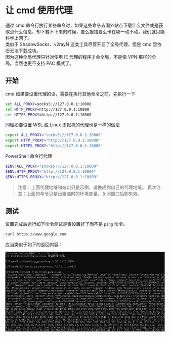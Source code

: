 # 让 cmd 使用代理

通过 cmd 命令行执行某些命令时，如果这些命令去国外站点下载什么文件或是获取点什么信息，却下载不下来的时候，要么报错要么卡在哪一动不动，我们就只能科学上网了。  
类似于 ShadowSocks、v2rayN 这类工具尽管开启了全局代理，但是 cmd 里依旧无法下载成功。  
因为这种全局代理只针对使用 IE 代理的程序才会全局，不是像 VPN 那样的全局。当然也更不支持 PAC 模式了。

## 开始

cmd 如果要设置代理的话，需要在执行其他命令之前，先执行一下

```cmd
set ALL_PROXY=socks5://127.0.0.1:10808
set HTTP_PROXY=http://127.0.0.1:10808
set HTTPS_PROXY=http://127.0.0.1:10808
```

同理如要设置 WSL 或 Linux 虚拟机的代理也是一样的做法

```bash
export ALL_PROXY="socks5://127.0.0.1:10808"
export HTTP_PROXY="http://127.0.0.1:10808"
export HTTPS_PROXY="http://127.0.0.1:10808"
```

PowerShell 命令行代理

```PowerShell
$ENV:ALL_PROXY="socks5://127.0.0.1:10809"
$ENV:HTTP_PROXY="http://127.0.0.1:10809"
$ENV:HTTPS_PROXY="http://127.0.0.1:10809"
```

> 注意：上面代理地址和端口只是示例，请换成你自己的代理地址。
> 再次注意：上面的命令只是设置临时的环境变量，关闭窗口后即失效。

## 测试

设置完成后运行如下命令测试是否设置好了而不是 `ping` 命令。

```bash
curl https://www.google.com
```

应当类似于如下的返回内容：

![](./assets/000.png)
